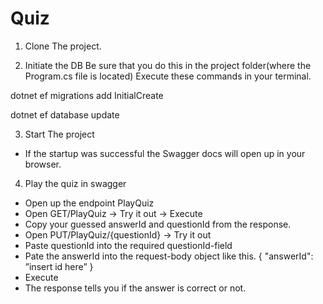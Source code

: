 # Quiz
1. Clone The project.

2. Initiate the DB
Be sure that you do this in the project folder(where the Program.cs file is located)
Execute these commands in your terminal. 

dotnet ef migrations add InitialCreate

dotnet ef database update

3. Start The project
- If the startup was successful
the Swagger docs will open up in your browser.

4. Play the quiz in swagger
- Open up the endpoint PlayQuiz
- Open GET/PlayQuiz -> Try it out -> Execute
- Copy your guessed answerId and questionId from the response.
- Open PUT/PlayQuiz/{questionId} -> Try it out
- Paste questionId into the required questionId-field
- Pate the answerId into the request-body object like this.
{
  "answerId": ”insert id here”
}
- Execute
- The response tells you if the answer is correct or not.
